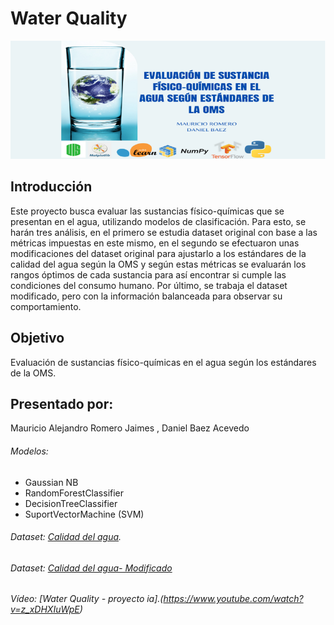 # Water Quality
![alt text](https://github.com/mauro3001/proyecto-ia/blob/main/water-quality.png)
## Introducción
Este proyecto busca evaluar las sustancias físico-químicas que se presentan en el agua, utilizando modelos de clasificación. Para esto, se harán tres análisis, en el primero se estudia dataset original con base a las métricas impuestas en este mismo, en el segundo se efectuaron unas modificaciones del dataset original para ajustarlo a los estándares de la calidad del agua según la OMS y según estas métricas se evaluarán los rangos óptimos de cada sustancia para así encontrar si cumple las condiciones del consumo humano. Por último, se trabaja el dataset modificado, pero con la información balanceada para observar su comportamiento.

## Objetivo
Evaluación de sustancias físico-químicas en el agua según los estándares de la OMS.

## Presentado por:
Mauricio Alejandro Romero Jaimes , Daniel Baez Acevedo


###### Modelos:
- Gaussian NB 
- RandomForestClassifier
- DecisionTreeClassifier 
- SuportVectorMachine (SVM)

###### Dataset: [Calidad del agua](https://www.kaggle.com/mssmartypants/water-quality).
###### Dataset: [Calidad del agua- Modificado](https://drive.google.com/file/d/1LYTYoqIYjKb2Pv_w0GaO4ETKpalotR36/view?usp=sharing)
###### Vídeo: [Water Quality - proyecto ia].(https://www.youtube.com/watch?v=z_xDHXIuWpE)
